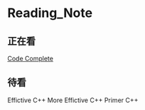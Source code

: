 # Reading_Note

## 正在看

[Code Complete](https://github.com/steven558877/Reading_Note/tree/master/Code%20Complete)
<!--stackedit_data:
eyJoaXN0b3J5IjpbMTA2MjE0NDgwMl19
-->

## 待看
Effictive C++
More Effictive C++
Primer C++

<!--stackedit_data:
eyJoaXN0b3J5IjpbLTI1OTg2ODc5NV19
-->